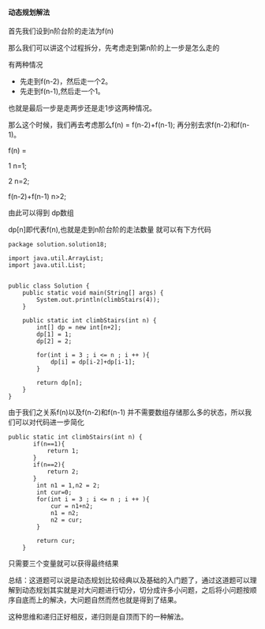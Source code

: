 #### 动态规划解法

首先我们设到n阶台阶的走法为f(n)

那么我们可以讲这个过程拆分，先考虑走到第n阶的上一步是怎么走的

有两种情况
* 先走到f(n-2)，然后走一个2。
* 先走到f(n-1),然后走一个1。

也就是最后一步是走两步还是走1步这两种情况。

那么这个时候，我们再去考虑那么f(n) = f(n-2)+f(n-1);
再分别去求f(n-2)和f(n-1)。

f(n) = 

1 n=1;

2 n=2;

f(n-2)+f(n-1) n>2;

由此可以得到
dp数组

dp[n]即代表f(n),也就是走到n阶台阶的走法数量
就可以有下方代码

```
package solution.solution18;

import java.util.ArrayList;
import java.util.List;


public class Solution {
    public static void main(String[] args) {
        System.out.println(climbStairs(4));
    }

    public static int climbStairs(int n) {
        int[] dp = new int[n+2];
        dp[1] = 1;
        dp[2] = 2;

        for(int i = 3 ; i <= n ; i ++ ){
            dp[i] = dp[i-2]+dp[i-1];
        }

        return dp[n];
    }
}
```

由于我们之关系f(n)以及f(n-2)和f(n-1)
并不需要数组存储那么多的状态，所以我们可以对代码进一步简化

```
public static int climbStairs(int n) {
       if(n==1){
           return 1;
       }
       if(n==2){
           return 2;
       }
        int n1 = 1,n2 = 2;
        int cur=0;
        for(int i = 3 ; i <= n ; i ++ ){
            cur = n1+n2;
            n1 = n2;
            n2 = cur;
        }

        return cur;
    }
```
只需要三个变量就可以获得最终结果

总结：这道题可以说是动态规划比较经典以及基础的入门题了，通过这道题可以理解到动态规划其实就是对大问题进行切分，切分成许多小问题，之后将小问题按顺序自底而上的解决，大问题自然而然也就是得到了结果。

这种思维和递归正好相反，递归则是自顶而下的一种解法。